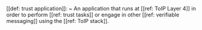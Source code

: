 [[def: trust application]]:
~ An application that runs at [[ref: ToIP Layer 4]] in order to perform [[ref: trust tasks]] or engage in other [[ref: verifiable messaging]] using the [[ref: ToIP stack]].


